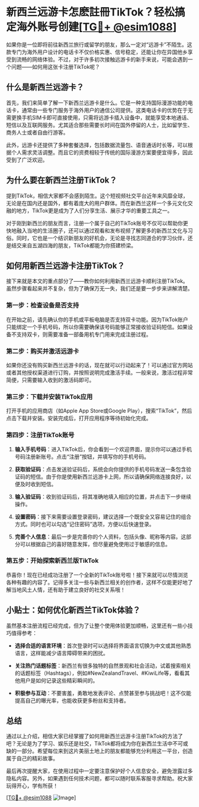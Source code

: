 # 新西兰远游卡怎麽註冊TikTok？轻松搞定海外账号创建[[TG💪+ @esim1088](https://t.me/s/esim1088)]

如果你是一位即将前往新西兰旅行或留学的朋友，那么一定对“远游卡”不陌生。这款专门为海外用户设计的电话卡不仅价格实惠、信号稳定，还能让你在异国他乡享受到流畅的网络体验。不过，对于许多初次接触远游卡的新手来说，可能会遇到一个问题——如何用这张卡注册TikTok呢？

## 什么是新西兰远游卡？

首先，我们来简单了解一下新西兰远游卡是什么。它是一种支持国际漫游功能的电话卡，通常由一些专门服务于海外用户的通信公司提供。这类电话卡的优势在于无需更换手机SIM卡即可直接使用，只需将远游卡插入设备中，就能享受本地通话、短信以及互联网服务。尤其适合那些需要长时间在国外停留的人士，比如留学生、商务人士或者自由行游客。

此外，远游卡还提供了多种套餐选择，包括数据流量包、语音通话时长等，可以根据个人需求灵活调整。而且它的资费相较于传统的国际漫游方案要便宜得多，因此受到了广泛欢迎。

## 为什么要在新西兰注册TikTok？

提到TikTok，相信大家都不会感到陌生。这个短视频社交平台近年来风靡全球，无论是在国内还是国外，都有着庞大的用户群体。而在新西兰这样一个多元文化交融的地方，TikTok更是成为了人们分享生活、展示才华的重要工具之一。

对于刚到新西兰的朋友而言，注册一个属于自己的TikTok账号不仅可以帮助你更快地融入当地的生活圈子，还可以通过观看和发布视频了解更多的新西兰文化与习俗。同时，它也是一个结识新朋友的好机会，无论是寻找志同道合的学习伙伴，还是结交来自五湖四海的朋友，TikTok都能为你搭建桥梁。

## 如何用新西兰远游卡注册TikTok？

接下来就是本文的重点部分了——教你如何利用新西兰远游卡顺利注册TikTok。虽然步骤看起来并不复杂，但为了确保万无一失，我们还是要一步步来讲解清楚。

### 第一步：检查设备是否支持

在开始之前，请先确认你的手机或平板电脑是否支持双卡功能。因为TikTok账户只能绑定一个手机号码，所以你需要确保该号码能够正常接收验证码短信。如果设备不支持双卡，则需要准备一部备用机专门用来完成注册过程。

### 第二步：购买并激活远游卡

如果你还没有购买新西兰远游卡的话，现在就可以行动起来了！可以通过官方网站或者其他授权渠道进行订购，并按照说明完成激活手续。一般来说，激活过程非常简便，只需要输入收到的激活码即可。

### 第三步：下载并安装TikTok应用

打开手机的应用商店（如Apple App Store或Google Play），搜索“TikTok”，然后点击下载并安装。安装完成后，打开应用程序等待初始化完成。

### 第四步：注册TikTok账号

1. **输入手机号码**：进入TikTok后，你会看到一个欢迎界面，提示你可以通过手机号码注册新账号。点击“注册”按钮，并填写你的手机号码。
   
2. **获取验证码**：点击发送验证码后，系统会向你提供的手机号码发送一条包含验证码的短信。由于你是使用新西兰远游卡上网，所以请确保网络连接良好，以便及时收到短信。

3. **输入验证码**：收到验证码后，将其准确地填入相应的位置，并点击下一步继续操作。

4. **设置密码**：接下来需要设置登录密码，建议选择一个既安全又容易记住的组合方式。同时也可以勾选“记住密码”选项，方便以后快速登录。

5. **完善个人信息**：最后一步是完善你的个人资料，包括头像、昵称等内容。这部分可以根据自己的喜好随意发挥，但尽量避免使用过于敏感的信息。

### 第五步：开始探索新西兰版TikTok

恭喜你！现在已经成功注册了一个全新的TikTok账号啦！接下来就可以尽情浏览各种有趣的内容了。记得多关注一些与新西兰相关的创作者，这样不仅能更好地了解当地风土人情，还有助于建立良好的社交关系哦！

## 小贴士：如何优化新西兰TikTok体验？

虽然基本注册流程已经完成，但为了让整个使用体验更加顺畅，这里还有一些小技巧值得参考：

- **选择合适的语言环境**：首次登录时可以选择将界面语言切换为中文或其他熟悉语言，这样能减少语言障碍带来的困扰。
  
- **关注热门话题标签**：新西兰有很多独特的自然景观和社会活动，试着搜索相关的话题标签（Hashtags），例如#NewZealandTravel、#KiwiLife等，看看其他用户是如何记录这些精彩瞬间的。

- **积极参与互动**：不要害羞，勇敢地发表评论、点赞甚至参与挑战吧！这不仅能提高自己的曝光率，也能收获更多粉丝和支持者。

## 总结

通过以上介绍，相信大家已经掌握了如何用新西兰远游卡注册TikTok的方法了吧？无论是为了学习、娱乐还是社交，TikTok都将成为你在新西兰生活中不可或缺的一部分。希望每位来到这片美丽土地上的朋友都能够充分利用这一平台，创造属于自己的精彩故事。

最后再次提醒大家，在使用过程中一定要注意保护好个人信息安全，避免泄露过多隐私内容。另外，如果遇到任何技术问题，都可以随时联系客服寻求帮助。祝大家玩得开心，学有所获！

[[TG💪+ @esim1088](https://t.me/s/esim1088) ![Image](https://i.postimg.cc/4NQfJmqS/Snipaste-2025-05-13-00-14-12.png)]